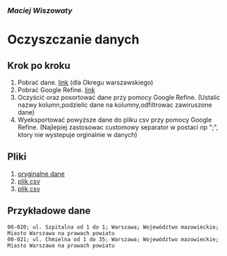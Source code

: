 ### *Maciej Wiszowaty*

# Oczyszczanie danych
## Krok po kroku

1. Pobrać dane. [link](http://pl.wikisource.org/wiki/Lista_kod%C3%B3w_pocztowych_w_Polsce)
   (dla Okregu warszawskiego)
2. Pobrać Google Refine. [link](https://code.google.com/p/google-refine/wiki/Downloads?tm=2)
3. Oczyścić oraz posortować dane przy pomocy Google Refine.
   (Ustalic nazwy kolumn,podzielic dane na kolumny,odfiltrowac zawiruszone dane)
4. Wyeksportować powyższe dane do pliku csv przy pomocy Google Refine.
  (Najlepiej zastosowac customowy separator w postaci np ";", ktory nie wystepuje orginalnie w danych)
## Pliki

1. [oryginalne dane](/data/raw/wiszowaty_dane_raw.txt)
2. [plik csv](/data/csv/wiszowaty_dane_refined.csv)
3. [plik csv](/data/csv/wiszowaty_dane_refined_semicolon.csv)

## Przykładowe dane

```csv
00-020; ul. Szpitalna od 1 do 1; Warszawa; Województwo mazowieckie; Miasto Warszawa na prawach powiatu
00-021; ul. Chmielna od 1 do 35; Warszawa; Województwo mazowieckie; Miasto Warszawa na prawach powiatu
```


